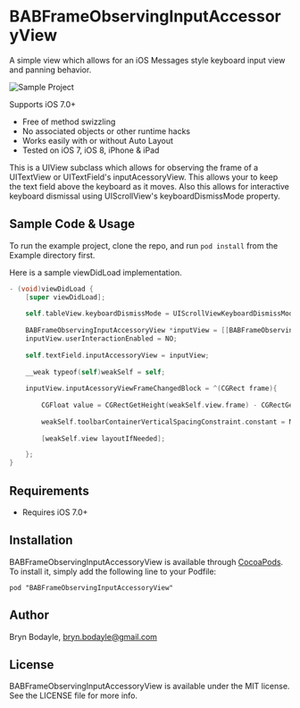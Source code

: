 # BABFrameObservingInputAccessoryView

A simple view which allows for an iOS Messages style keyboard input view and panning behavior. 

![Sample Project](http://www.brynbodayle.com/Files/BABFrameObservingInputAccessoryView.gif)

Supports iOS 7.0+

* Free of method swizzling
* No associated objects or other runtime hacks
* Works easily with or without Auto Layout
* Tested on iOS 7, iOS 8, iPhone & iPad

This is a UIView subclass which allows for observing the frame of a UITextView or UITextField's inputAcessoryView. This allows your to keep the text field above the keyboard as it moves. Also this allows for interactive keyboard dismissal using UIScrollView's keyboardDismissMode property.


## Sample Code & Usage

To run the example project, clone the repo, and run `pod install` from the Example directory first.

Here is a sample viewDidLoad implementation.
```objective-c
- (void)viewDidLoad {
    [super viewDidLoad];
    
    self.tableView.keyboardDismissMode = UIScrollViewKeyboardDismissModeInteractive;
        
    BABFrameObservingInputAccessoryView *inputView = [[BABFrameObservingInputAccessoryView alloc] initWithFrame:CGRectMake(0, 0, self.view.frame.size.width, 44)];
    inputView.userInteractionEnabled = NO;
    
    self.textField.inputAccessoryView = inputView;
    
    __weak typeof(self)weakSelf = self;
    
    inputView.inputAcessoryViewFrameChangedBlock = ^(CGRect frame){
        
        CGFloat value = CGRectGetHeight(weakSelf.view.frame) - CGRectGetMinY(weakSelf.textField.inputAccessoryView.superview.frame) - CGRectGetHeight(weakSelf.textField.inputAccessoryView.frame);
        
        weakSelf.toolbarContainerVerticalSpacingConstraint.constant = MAX(0, value);
        
        [weakSelf.view layoutIfNeeded];

    };
}
```


## Requirements

- Requires iOS 7.0+

## Installation

BABFrameObservingInputAccessoryView is available through [CocoaPods](http://cocoapods.org). To install
it, simply add the following line to your Podfile:

    pod "BABFrameObservingInputAccessoryView"

## Author

Bryn Bodayle, bryn.bodayle@gmail.com

## License

BABFrameObservingInputAccessoryView is available under the MIT license. See the LICENSE file for more info.

